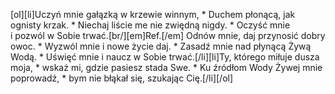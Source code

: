 [ol][li]Uczyń mnie gałązką w krzewie winnym, * Duchem płonącą, jak ognisty krzak. * Niechaj liście me nie zwiędną nigdy. * Oczyść mnie i pozwól w Sobie trwać.[br/][em]Ref.[/em] Odnów mnie, daj przynosić dobry owoc. * Wyzwól mnie i nowe życie daj. * Zasadź mnie nad płynącą Żywą Wodą. * Uświęć mnie i naucz w Sobie trwać.[/li][li]Ty, którego miłuje dusza moja, * wskaż mi, gdzie pasiesz stada Swe. * Ku źródłom Wody Żywej mnie poprowadź, * bym nie błąkał się, szukając Cię.[/li][/ol]